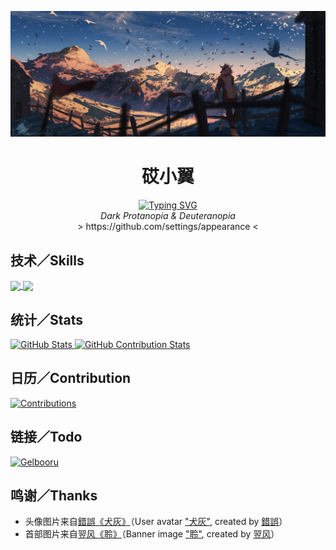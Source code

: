 [![head](./img/head.jpg)](https://www.pixiv.net/artworks/78192650)

<div align="center">
    <h1>砹小翼</h1>
    <a href="https://git.io/typing-svg"><img src="https://readme-typing-svg.demolab.com?font=JetBrains+Mono&pause=1000&color=8B949E&repeat=false&width=435&lines=%2Ftp+%40e%5Btype%3D%23furry%2Cdistance%3D0..%5D+%40s" alt="Typing SVG" /></a><br>
    <i>Dark Protanopia & Deuteranopia</i><br>
    &gt;&nbsp;https://github.com/settings/appearance&nbsp;&lt;
</div>

## 技术／Skills

<a href="https://github.com/anuraghazra/github-readme-stats/blob/master/docs/readme_cn.md">
    <img align="center" src="https://github-readme-stats.vercel.app/api/top-langs/?username=aixcyi&theme=github_dark&hide_border=true&layout=donut&hide_title=true" />
</a>
<a href="https://skillicons.dev">
    <img align="center" src="https://skillicons.dev/icons?i=py,django,java,regex,postgres,vscode,idea,git,github,stackoverflow&perline=7" />
</a>

## 统计／Stats

<a href="https://github.com/anuraghazra/github-readme-stats">
    <img align="top" alt="GitHub Stats" src="https://github-readme-stats.vercel.app/api?username=aixcyi&theme=github_dark&show_icons=true&hide_border=true&show=reviews,discussions_started,discussions_answered" />
</a>
<a href="https://github.com/HwangTaehyun/github-repository-contribution-stats">
    <img align="top" alt="GitHub Contribution Stats" src="https://github-contributor-stats.vercel.app/api?username=aixcyi&theme=github_dark&hide_border=true">
</a>

## 日历／Contribution

[![Contributions](https://ssr-contributions-svg.vercel.app/_/aixcyi?chart=3dbar&light=45&gradient=true&animation=mess&animation_duration=4&format=svg&weeks=30&dark=true)](https://ssr-contributions-svg.vercel.app/)

## 链接／Todo

[![Gelbooru](https://count.getloli.com/get/@demo?theme=gelbooru)](https://github.com/journey-ad/Moe-Counter)

## 鸣谢／Thanks

- 头像图片来自[錯誤](https://www.pixiv.net/users/1297556)[《犬灰》](https://www.pixiv.net/artworks/51625987)（User avatar ["犬灰"](https://www.pixiv.net/artworks/51625987), created by [錯誤](https://www.pixiv.net/users/1297556)）
- 首部图片来自[翌风](https://www.pixiv.net/users/23694308)[《聆》](https://www.pixiv.net/artworks/78192650)（Banner image ["聆"](https://www.pixiv.net/artworks/78192650), created by [翌风](https://www.pixiv.net/users/23694308)）
